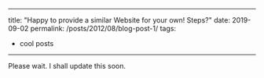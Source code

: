 ---
title: "Happy to provide a similar Website for your own! Steps?"
date: 2019-09-02 
permalink: /posts/2012/08/blog-post-1/
tags:
  - cool posts
  ---

Please wait. I shall update this soon. 
